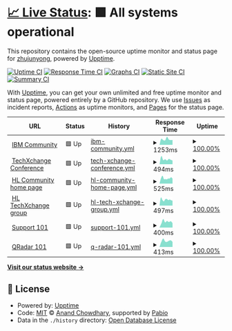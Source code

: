 # [📈 Live Status](https://zhujunyong.github.io/ibm-community-upptime): <!--live status--> **🟩 All systems operational**

This repository contains the open-source uptime monitor and status page for [zhujunyong](https://zhujunyong.github.io/ibm-community-upptime), powered by [Upptime](https://github.com/upptime/upptime).

[![Uptime CI](https://github.com/zhujunyong/ibm-community-upptime/workflows/Uptime%20CI/badge.svg)](https://github.com/zhujunyong/ibm-community-upptime/actions?query=workflow%3A%22Uptime+CI%22)
[![Response Time CI](https://github.com/zhujunyong/ibm-community-upptime/workflows/Response%20Time%20CI/badge.svg)](https://github.com/zhujunyong/ibm-community-upptime/actions?query=workflow%3A%22Response+Time+CI%22)
[![Graphs CI](https://github.com/zhujunyong/ibm-community-upptime/workflows/Graphs%20CI/badge.svg)](https://github.com/zhujunyong/ibm-community-upptime/actions?query=workflow%3A%22Graphs+CI%22)
[![Static Site CI](https://github.com/zhujunyong/ibm-community-upptime/workflows/Static%20Site%20CI/badge.svg)](https://github.com/zhujunyong/ibm-community-upptime/actions?query=workflow%3A%22Static+Site+CI%22)
[![Summary CI](https://github.com/zhujunyong/ibm-community-upptime/workflows/Summary%20CI/badge.svg)](https://github.com/zhujunyong/ibm-community-upptime/actions?query=workflow%3A%22Summary+CI%22)

With [Upptime](https://upptime.js.org), you can get your own unlimited and free uptime monitor and status page, powered entirely by a GitHub repository. We use [Issues](https://github.com/zhujunyong/ibm-community-upptime/issues) as incident reports, [Actions](https://github.com/zhujunyong/ibm-community-upptime/actions) as uptime monitors, and [Pages](https://zhujunyong.github.io/ibm-community-upptime) for the status page.

<!--start: status pages-->
<!-- This summary is generated by Upptime (https://github.com/upptime/upptime) -->
<!-- Do not edit this manually, your changes will be overwritten -->
<!-- prettier-ignore -->
| URL | Status | History | Response Time | Uptime |
| --- | ------ | ------- | ------------- | ------ |
| <img alt="" src="https://www.ibm.com/favicon.ico" height="13"> [IBM Community](https://www.ibm.com/community/) | 🟩 Up | [ibm-community.yml](https://github.com/zhujunyong/ibm-community-upptime/commits/HEAD/history/ibm-community.yml) | <details><summary><img alt="Response time graph" src="./graphs/ibm-community/response-time-week.png" height="20"> 1253ms</summary><br><a href="https://zhujunyong.github.io/ibm-community-upptime/history/ibm-community"><img alt="Response time 1726" src="https://img.shields.io/endpoint?url=https%3A%2F%2Fraw.githubusercontent.com%2Fzhujunyong%2Fibm-community-upptime%2FHEAD%2Fapi%2Fibm-community%2Fresponse-time.json"></a><br><a href="https://zhujunyong.github.io/ibm-community-upptime/history/ibm-community"><img alt="24-hour response time 1504" src="https://img.shields.io/endpoint?url=https%3A%2F%2Fraw.githubusercontent.com%2Fzhujunyong%2Fibm-community-upptime%2FHEAD%2Fapi%2Fibm-community%2Fresponse-time-day.json"></a><br><a href="https://zhujunyong.github.io/ibm-community-upptime/history/ibm-community"><img alt="7-day response time 1253" src="https://img.shields.io/endpoint?url=https%3A%2F%2Fraw.githubusercontent.com%2Fzhujunyong%2Fibm-community-upptime%2FHEAD%2Fapi%2Fibm-community%2Fresponse-time-week.json"></a><br><a href="https://zhujunyong.github.io/ibm-community-upptime/history/ibm-community"><img alt="30-day response time 1712" src="https://img.shields.io/endpoint?url=https%3A%2F%2Fraw.githubusercontent.com%2Fzhujunyong%2Fibm-community-upptime%2FHEAD%2Fapi%2Fibm-community%2Fresponse-time-month.json"></a><br><a href="https://zhujunyong.github.io/ibm-community-upptime/history/ibm-community"><img alt="1-year response time 1726" src="https://img.shields.io/endpoint?url=https%3A%2F%2Fraw.githubusercontent.com%2Fzhujunyong%2Fibm-community-upptime%2FHEAD%2Fapi%2Fibm-community%2Fresponse-time-year.json"></a></details> | <details><summary><a href="https://zhujunyong.github.io/ibm-community-upptime/history/ibm-community">100.00%</a></summary><a href="https://zhujunyong.github.io/ibm-community-upptime/history/ibm-community"><img alt="All-time uptime 99.94%" src="https://img.shields.io/endpoint?url=https%3A%2F%2Fraw.githubusercontent.com%2Fzhujunyong%2Fibm-community-upptime%2FHEAD%2Fapi%2Fibm-community%2Fuptime.json"></a><br><a href="https://zhujunyong.github.io/ibm-community-upptime/history/ibm-community"><img alt="24-hour uptime 100.00%" src="https://img.shields.io/endpoint?url=https%3A%2F%2Fraw.githubusercontent.com%2Fzhujunyong%2Fibm-community-upptime%2FHEAD%2Fapi%2Fibm-community%2Fuptime-day.json"></a><br><a href="https://zhujunyong.github.io/ibm-community-upptime/history/ibm-community"><img alt="7-day uptime 100.00%" src="https://img.shields.io/endpoint?url=https%3A%2F%2Fraw.githubusercontent.com%2Fzhujunyong%2Fibm-community-upptime%2FHEAD%2Fapi%2Fibm-community%2Fuptime-week.json"></a><br><a href="https://zhujunyong.github.io/ibm-community-upptime/history/ibm-community"><img alt="30-day uptime 99.75%" src="https://img.shields.io/endpoint?url=https%3A%2F%2Fraw.githubusercontent.com%2Fzhujunyong%2Fibm-community-upptime%2FHEAD%2Fapi%2Fibm-community%2Fuptime-month.json"></a><br><a href="https://zhujunyong.github.io/ibm-community-upptime/history/ibm-community"><img alt="1-year uptime 99.94%" src="https://img.shields.io/endpoint?url=https%3A%2F%2Fraw.githubusercontent.com%2Fzhujunyong%2Fibm-community-upptime%2FHEAD%2Fapi%2Fibm-community%2Fuptime-year.json"></a></details>
| <img alt="" src="https://www.ibm.com/favicon.ico" height="13"> [TechXchange Conference](https://www.ibm.com/community/ibm-techxchange-conference/) | 🟩 Up | [tech-xchange-conference.yml](https://github.com/zhujunyong/ibm-community-upptime/commits/HEAD/history/tech-xchange-conference.yml) | <details><summary><img alt="Response time graph" src="./graphs/tech-xchange-conference/response-time-week.png" height="20"> 494ms</summary><br><a href="https://zhujunyong.github.io/ibm-community-upptime/history/tech-xchange-conference"><img alt="Response time 529" src="https://img.shields.io/endpoint?url=https%3A%2F%2Fraw.githubusercontent.com%2Fzhujunyong%2Fibm-community-upptime%2FHEAD%2Fapi%2Ftech-xchange-conference%2Fresponse-time.json"></a><br><a href="https://zhujunyong.github.io/ibm-community-upptime/history/tech-xchange-conference"><img alt="24-hour response time 525" src="https://img.shields.io/endpoint?url=https%3A%2F%2Fraw.githubusercontent.com%2Fzhujunyong%2Fibm-community-upptime%2FHEAD%2Fapi%2Ftech-xchange-conference%2Fresponse-time-day.json"></a><br><a href="https://zhujunyong.github.io/ibm-community-upptime/history/tech-xchange-conference"><img alt="7-day response time 494" src="https://img.shields.io/endpoint?url=https%3A%2F%2Fraw.githubusercontent.com%2Fzhujunyong%2Fibm-community-upptime%2FHEAD%2Fapi%2Ftech-xchange-conference%2Fresponse-time-week.json"></a><br><a href="https://zhujunyong.github.io/ibm-community-upptime/history/tech-xchange-conference"><img alt="30-day response time 560" src="https://img.shields.io/endpoint?url=https%3A%2F%2Fraw.githubusercontent.com%2Fzhujunyong%2Fibm-community-upptime%2FHEAD%2Fapi%2Ftech-xchange-conference%2Fresponse-time-month.json"></a><br><a href="https://zhujunyong.github.io/ibm-community-upptime/history/tech-xchange-conference"><img alt="1-year response time 529" src="https://img.shields.io/endpoint?url=https%3A%2F%2Fraw.githubusercontent.com%2Fzhujunyong%2Fibm-community-upptime%2FHEAD%2Fapi%2Ftech-xchange-conference%2Fresponse-time-year.json"></a></details> | <details><summary><a href="https://zhujunyong.github.io/ibm-community-upptime/history/tech-xchange-conference">100.00%</a></summary><a href="https://zhujunyong.github.io/ibm-community-upptime/history/tech-xchange-conference"><img alt="All-time uptime 99.97%" src="https://img.shields.io/endpoint?url=https%3A%2F%2Fraw.githubusercontent.com%2Fzhujunyong%2Fibm-community-upptime%2FHEAD%2Fapi%2Ftech-xchange-conference%2Fuptime.json"></a><br><a href="https://zhujunyong.github.io/ibm-community-upptime/history/tech-xchange-conference"><img alt="24-hour uptime 100.00%" src="https://img.shields.io/endpoint?url=https%3A%2F%2Fraw.githubusercontent.com%2Fzhujunyong%2Fibm-community-upptime%2FHEAD%2Fapi%2Ftech-xchange-conference%2Fuptime-day.json"></a><br><a href="https://zhujunyong.github.io/ibm-community-upptime/history/tech-xchange-conference"><img alt="7-day uptime 100.00%" src="https://img.shields.io/endpoint?url=https%3A%2F%2Fraw.githubusercontent.com%2Fzhujunyong%2Fibm-community-upptime%2FHEAD%2Fapi%2Ftech-xchange-conference%2Fuptime-week.json"></a><br><a href="https://zhujunyong.github.io/ibm-community-upptime/history/tech-xchange-conference"><img alt="30-day uptime 99.95%" src="https://img.shields.io/endpoint?url=https%3A%2F%2Fraw.githubusercontent.com%2Fzhujunyong%2Fibm-community-upptime%2FHEAD%2Fapi%2Ftech-xchange-conference%2Fuptime-month.json"></a><br><a href="https://zhujunyong.github.io/ibm-community-upptime/history/tech-xchange-conference"><img alt="1-year uptime 99.97%" src="https://img.shields.io/endpoint?url=https%3A%2F%2Fraw.githubusercontent.com%2Fzhujunyong%2Fibm-community-upptime%2FHEAD%2Fapi%2Ftech-xchange-conference%2Fuptime-year.json"></a></details>
| <img alt="" src="https://www.ibm.com/favicon.ico" height="13"> [HL Community home page](https://community.ibm.com/community/user/home) | 🟩 Up | [hl-community-home-page.yml](https://github.com/zhujunyong/ibm-community-upptime/commits/HEAD/history/hl-community-home-page.yml) | <details><summary><img alt="Response time graph" src="./graphs/hl-community-home-page/response-time-week.png" height="20"> 525ms</summary><br><a href="https://zhujunyong.github.io/ibm-community-upptime/history/hl-community-home-page"><img alt="Response time 508" src="https://img.shields.io/endpoint?url=https%3A%2F%2Fraw.githubusercontent.com%2Fzhujunyong%2Fibm-community-upptime%2FHEAD%2Fapi%2Fhl-community-home-page%2Fresponse-time.json"></a><br><a href="https://zhujunyong.github.io/ibm-community-upptime/history/hl-community-home-page"><img alt="24-hour response time 866" src="https://img.shields.io/endpoint?url=https%3A%2F%2Fraw.githubusercontent.com%2Fzhujunyong%2Fibm-community-upptime%2FHEAD%2Fapi%2Fhl-community-home-page%2Fresponse-time-day.json"></a><br><a href="https://zhujunyong.github.io/ibm-community-upptime/history/hl-community-home-page"><img alt="7-day response time 525" src="https://img.shields.io/endpoint?url=https%3A%2F%2Fraw.githubusercontent.com%2Fzhujunyong%2Fibm-community-upptime%2FHEAD%2Fapi%2Fhl-community-home-page%2Fresponse-time-week.json"></a><br><a href="https://zhujunyong.github.io/ibm-community-upptime/history/hl-community-home-page"><img alt="30-day response time 637" src="https://img.shields.io/endpoint?url=https%3A%2F%2Fraw.githubusercontent.com%2Fzhujunyong%2Fibm-community-upptime%2FHEAD%2Fapi%2Fhl-community-home-page%2Fresponse-time-month.json"></a><br><a href="https://zhujunyong.github.io/ibm-community-upptime/history/hl-community-home-page"><img alt="1-year response time 508" src="https://img.shields.io/endpoint?url=https%3A%2F%2Fraw.githubusercontent.com%2Fzhujunyong%2Fibm-community-upptime%2FHEAD%2Fapi%2Fhl-community-home-page%2Fresponse-time-year.json"></a></details> | <details><summary><a href="https://zhujunyong.github.io/ibm-community-upptime/history/hl-community-home-page">100.00%</a></summary><a href="https://zhujunyong.github.io/ibm-community-upptime/history/hl-community-home-page"><img alt="All-time uptime 99.98%" src="https://img.shields.io/endpoint?url=https%3A%2F%2Fraw.githubusercontent.com%2Fzhujunyong%2Fibm-community-upptime%2FHEAD%2Fapi%2Fhl-community-home-page%2Fuptime.json"></a><br><a href="https://zhujunyong.github.io/ibm-community-upptime/history/hl-community-home-page"><img alt="24-hour uptime 100.00%" src="https://img.shields.io/endpoint?url=https%3A%2F%2Fraw.githubusercontent.com%2Fzhujunyong%2Fibm-community-upptime%2FHEAD%2Fapi%2Fhl-community-home-page%2Fuptime-day.json"></a><br><a href="https://zhujunyong.github.io/ibm-community-upptime/history/hl-community-home-page"><img alt="7-day uptime 100.00%" src="https://img.shields.io/endpoint?url=https%3A%2F%2Fraw.githubusercontent.com%2Fzhujunyong%2Fibm-community-upptime%2FHEAD%2Fapi%2Fhl-community-home-page%2Fuptime-week.json"></a><br><a href="https://zhujunyong.github.io/ibm-community-upptime/history/hl-community-home-page"><img alt="30-day uptime 100.00%" src="https://img.shields.io/endpoint?url=https%3A%2F%2Fraw.githubusercontent.com%2Fzhujunyong%2Fibm-community-upptime%2FHEAD%2Fapi%2Fhl-community-home-page%2Fuptime-month.json"></a><br><a href="https://zhujunyong.github.io/ibm-community-upptime/history/hl-community-home-page"><img alt="1-year uptime 99.98%" src="https://img.shields.io/endpoint?url=https%3A%2F%2Fraw.githubusercontent.com%2Fzhujunyong%2Fibm-community-upptime%2FHEAD%2Fapi%2Fhl-community-home-page%2Fuptime-year.json"></a></details>
| <img alt="" src="https://www.ibm.com/favicon.ico" height="13"> [HL TechXchange group](https://community.ibm.com/community/user/communities/community-home?CommunityKey=8c64553a-86a9-4af3-a2e6-55826c69b4e2) | 🟩 Up | [hl-tech-xchange-group.yml](https://github.com/zhujunyong/ibm-community-upptime/commits/HEAD/history/hl-tech-xchange-group.yml) | <details><summary><img alt="Response time graph" src="./graphs/hl-tech-xchange-group/response-time-week.png" height="20"> 497ms</summary><br><a href="https://zhujunyong.github.io/ibm-community-upptime/history/hl-tech-xchange-group"><img alt="Response time 2459" src="https://img.shields.io/endpoint?url=https%3A%2F%2Fraw.githubusercontent.com%2Fzhujunyong%2Fibm-community-upptime%2FHEAD%2Fapi%2Fhl-tech-xchange-group%2Fresponse-time.json"></a><br><a href="https://zhujunyong.github.io/ibm-community-upptime/history/hl-tech-xchange-group"><img alt="24-hour response time 426" src="https://img.shields.io/endpoint?url=https%3A%2F%2Fraw.githubusercontent.com%2Fzhujunyong%2Fibm-community-upptime%2FHEAD%2Fapi%2Fhl-tech-xchange-group%2Fresponse-time-day.json"></a><br><a href="https://zhujunyong.github.io/ibm-community-upptime/history/hl-tech-xchange-group"><img alt="7-day response time 497" src="https://img.shields.io/endpoint?url=https%3A%2F%2Fraw.githubusercontent.com%2Fzhujunyong%2Fibm-community-upptime%2FHEAD%2Fapi%2Fhl-tech-xchange-group%2Fresponse-time-week.json"></a><br><a href="https://zhujunyong.github.io/ibm-community-upptime/history/hl-tech-xchange-group"><img alt="30-day response time 1191" src="https://img.shields.io/endpoint?url=https%3A%2F%2Fraw.githubusercontent.com%2Fzhujunyong%2Fibm-community-upptime%2FHEAD%2Fapi%2Fhl-tech-xchange-group%2Fresponse-time-month.json"></a><br><a href="https://zhujunyong.github.io/ibm-community-upptime/history/hl-tech-xchange-group"><img alt="1-year response time 2459" src="https://img.shields.io/endpoint?url=https%3A%2F%2Fraw.githubusercontent.com%2Fzhujunyong%2Fibm-community-upptime%2FHEAD%2Fapi%2Fhl-tech-xchange-group%2Fresponse-time-year.json"></a></details> | <details><summary><a href="https://zhujunyong.github.io/ibm-community-upptime/history/hl-tech-xchange-group">100.00%</a></summary><a href="https://zhujunyong.github.io/ibm-community-upptime/history/hl-tech-xchange-group"><img alt="All-time uptime 99.95%" src="https://img.shields.io/endpoint?url=https%3A%2F%2Fraw.githubusercontent.com%2Fzhujunyong%2Fibm-community-upptime%2FHEAD%2Fapi%2Fhl-tech-xchange-group%2Fuptime.json"></a><br><a href="https://zhujunyong.github.io/ibm-community-upptime/history/hl-tech-xchange-group"><img alt="24-hour uptime 100.00%" src="https://img.shields.io/endpoint?url=https%3A%2F%2Fraw.githubusercontent.com%2Fzhujunyong%2Fibm-community-upptime%2FHEAD%2Fapi%2Fhl-tech-xchange-group%2Fuptime-day.json"></a><br><a href="https://zhujunyong.github.io/ibm-community-upptime/history/hl-tech-xchange-group"><img alt="7-day uptime 100.00%" src="https://img.shields.io/endpoint?url=https%3A%2F%2Fraw.githubusercontent.com%2Fzhujunyong%2Fibm-community-upptime%2FHEAD%2Fapi%2Fhl-tech-xchange-group%2Fuptime-week.json"></a><br><a href="https://zhujunyong.github.io/ibm-community-upptime/history/hl-tech-xchange-group"><img alt="30-day uptime 99.83%" src="https://img.shields.io/endpoint?url=https%3A%2F%2Fraw.githubusercontent.com%2Fzhujunyong%2Fibm-community-upptime%2FHEAD%2Fapi%2Fhl-tech-xchange-group%2Fuptime-month.json"></a><br><a href="https://zhujunyong.github.io/ibm-community-upptime/history/hl-tech-xchange-group"><img alt="1-year uptime 99.95%" src="https://img.shields.io/endpoint?url=https%3A%2F%2Fraw.githubusercontent.com%2Fzhujunyong%2Fibm-community-upptime%2FHEAD%2Fapi%2Fhl-tech-xchange-group%2Fuptime-year.json"></a></details>
| <img alt="" src="https://www.ibm.com/favicon.ico" height="13"> [Support 101](https://www.ibm.com/community/101/) | 🟩 Up | [support-101.yml](https://github.com/zhujunyong/ibm-community-upptime/commits/HEAD/history/support-101.yml) | <details><summary><img alt="Response time graph" src="./graphs/support-101/response-time-week.png" height="20"> 400ms</summary><br><a href="https://zhujunyong.github.io/ibm-community-upptime/history/support-101"><img alt="Response time 426" src="https://img.shields.io/endpoint?url=https%3A%2F%2Fraw.githubusercontent.com%2Fzhujunyong%2Fibm-community-upptime%2FHEAD%2Fapi%2Fsupport-101%2Fresponse-time.json"></a><br><a href="https://zhujunyong.github.io/ibm-community-upptime/history/support-101"><img alt="24-hour response time 313" src="https://img.shields.io/endpoint?url=https%3A%2F%2Fraw.githubusercontent.com%2Fzhujunyong%2Fibm-community-upptime%2FHEAD%2Fapi%2Fsupport-101%2Fresponse-time-day.json"></a><br><a href="https://zhujunyong.github.io/ibm-community-upptime/history/support-101"><img alt="7-day response time 400" src="https://img.shields.io/endpoint?url=https%3A%2F%2Fraw.githubusercontent.com%2Fzhujunyong%2Fibm-community-upptime%2FHEAD%2Fapi%2Fsupport-101%2Fresponse-time-week.json"></a><br><a href="https://zhujunyong.github.io/ibm-community-upptime/history/support-101"><img alt="30-day response time 421" src="https://img.shields.io/endpoint?url=https%3A%2F%2Fraw.githubusercontent.com%2Fzhujunyong%2Fibm-community-upptime%2FHEAD%2Fapi%2Fsupport-101%2Fresponse-time-month.json"></a><br><a href="https://zhujunyong.github.io/ibm-community-upptime/history/support-101"><img alt="1-year response time 426" src="https://img.shields.io/endpoint?url=https%3A%2F%2Fraw.githubusercontent.com%2Fzhujunyong%2Fibm-community-upptime%2FHEAD%2Fapi%2Fsupport-101%2Fresponse-time-year.json"></a></details> | <details><summary><a href="https://zhujunyong.github.io/ibm-community-upptime/history/support-101">100.00%</a></summary><a href="https://zhujunyong.github.io/ibm-community-upptime/history/support-101"><img alt="All-time uptime 100.00%" src="https://img.shields.io/endpoint?url=https%3A%2F%2Fraw.githubusercontent.com%2Fzhujunyong%2Fibm-community-upptime%2FHEAD%2Fapi%2Fsupport-101%2Fuptime.json"></a><br><a href="https://zhujunyong.github.io/ibm-community-upptime/history/support-101"><img alt="24-hour uptime 100.00%" src="https://img.shields.io/endpoint?url=https%3A%2F%2Fraw.githubusercontent.com%2Fzhujunyong%2Fibm-community-upptime%2FHEAD%2Fapi%2Fsupport-101%2Fuptime-day.json"></a><br><a href="https://zhujunyong.github.io/ibm-community-upptime/history/support-101"><img alt="7-day uptime 100.00%" src="https://img.shields.io/endpoint?url=https%3A%2F%2Fraw.githubusercontent.com%2Fzhujunyong%2Fibm-community-upptime%2FHEAD%2Fapi%2Fsupport-101%2Fuptime-week.json"></a><br><a href="https://zhujunyong.github.io/ibm-community-upptime/history/support-101"><img alt="30-day uptime 100.00%" src="https://img.shields.io/endpoint?url=https%3A%2F%2Fraw.githubusercontent.com%2Fzhujunyong%2Fibm-community-upptime%2FHEAD%2Fapi%2Fsupport-101%2Fuptime-month.json"></a><br><a href="https://zhujunyong.github.io/ibm-community-upptime/history/support-101"><img alt="1-year uptime 100.00%" src="https://img.shields.io/endpoint?url=https%3A%2F%2Fraw.githubusercontent.com%2Fzhujunyong%2Fibm-community-upptime%2FHEAD%2Fapi%2Fsupport-101%2Fuptime-year.json"></a></details>
| <img alt="" src="https://www.ibm.com/favicon.ico" height="13"> [QRadar 101](https://www.ibm.com/community/101/qradar/) | 🟩 Up | [q-radar-101.yml](https://github.com/zhujunyong/ibm-community-upptime/commits/HEAD/history/q-radar-101.yml) | <details><summary><img alt="Response time graph" src="./graphs/q-radar-101/response-time-week.png" height="20"> 413ms</summary><br><a href="https://zhujunyong.github.io/ibm-community-upptime/history/q-radar-101"><img alt="Response time 460" src="https://img.shields.io/endpoint?url=https%3A%2F%2Fraw.githubusercontent.com%2Fzhujunyong%2Fibm-community-upptime%2FHEAD%2Fapi%2Fq-radar-101%2Fresponse-time.json"></a><br><a href="https://zhujunyong.github.io/ibm-community-upptime/history/q-radar-101"><img alt="24-hour response time 380" src="https://img.shields.io/endpoint?url=https%3A%2F%2Fraw.githubusercontent.com%2Fzhujunyong%2Fibm-community-upptime%2FHEAD%2Fapi%2Fq-radar-101%2Fresponse-time-day.json"></a><br><a href="https://zhujunyong.github.io/ibm-community-upptime/history/q-radar-101"><img alt="7-day response time 413" src="https://img.shields.io/endpoint?url=https%3A%2F%2Fraw.githubusercontent.com%2Fzhujunyong%2Fibm-community-upptime%2FHEAD%2Fapi%2Fq-radar-101%2Fresponse-time-week.json"></a><br><a href="https://zhujunyong.github.io/ibm-community-upptime/history/q-radar-101"><img alt="30-day response time 410" src="https://img.shields.io/endpoint?url=https%3A%2F%2Fraw.githubusercontent.com%2Fzhujunyong%2Fibm-community-upptime%2FHEAD%2Fapi%2Fq-radar-101%2Fresponse-time-month.json"></a><br><a href="https://zhujunyong.github.io/ibm-community-upptime/history/q-radar-101"><img alt="1-year response time 460" src="https://img.shields.io/endpoint?url=https%3A%2F%2Fraw.githubusercontent.com%2Fzhujunyong%2Fibm-community-upptime%2FHEAD%2Fapi%2Fq-radar-101%2Fresponse-time-year.json"></a></details> | <details><summary><a href="https://zhujunyong.github.io/ibm-community-upptime/history/q-radar-101">100.00%</a></summary><a href="https://zhujunyong.github.io/ibm-community-upptime/history/q-radar-101"><img alt="All-time uptime 100.00%" src="https://img.shields.io/endpoint?url=https%3A%2F%2Fraw.githubusercontent.com%2Fzhujunyong%2Fibm-community-upptime%2FHEAD%2Fapi%2Fq-radar-101%2Fuptime.json"></a><br><a href="https://zhujunyong.github.io/ibm-community-upptime/history/q-radar-101"><img alt="24-hour uptime 100.00%" src="https://img.shields.io/endpoint?url=https%3A%2F%2Fraw.githubusercontent.com%2Fzhujunyong%2Fibm-community-upptime%2FHEAD%2Fapi%2Fq-radar-101%2Fuptime-day.json"></a><br><a href="https://zhujunyong.github.io/ibm-community-upptime/history/q-radar-101"><img alt="7-day uptime 100.00%" src="https://img.shields.io/endpoint?url=https%3A%2F%2Fraw.githubusercontent.com%2Fzhujunyong%2Fibm-community-upptime%2FHEAD%2Fapi%2Fq-radar-101%2Fuptime-week.json"></a><br><a href="https://zhujunyong.github.io/ibm-community-upptime/history/q-radar-101"><img alt="30-day uptime 100.00%" src="https://img.shields.io/endpoint?url=https%3A%2F%2Fraw.githubusercontent.com%2Fzhujunyong%2Fibm-community-upptime%2FHEAD%2Fapi%2Fq-radar-101%2Fuptime-month.json"></a><br><a href="https://zhujunyong.github.io/ibm-community-upptime/history/q-radar-101"><img alt="1-year uptime 100.00%" src="https://img.shields.io/endpoint?url=https%3A%2F%2Fraw.githubusercontent.com%2Fzhujunyong%2Fibm-community-upptime%2FHEAD%2Fapi%2Fq-radar-101%2Fuptime-year.json"></a></details>

<!--end: status pages-->

[**Visit our status website →**](https://zhujunyong.github.io/ibm-community-upptime)

## 📄 License

- Powered by: [Upptime](https://github.com/upptime/upptime)
- Code: [MIT](./LICENSE) © [Anand Chowdhary](https://anandchowdhary.com), supported by [Pabio](https://pabio.com)
- Data in the `./history` directory: [Open Database License](https://opendatacommons.org/licenses/odbl/1-0/)
